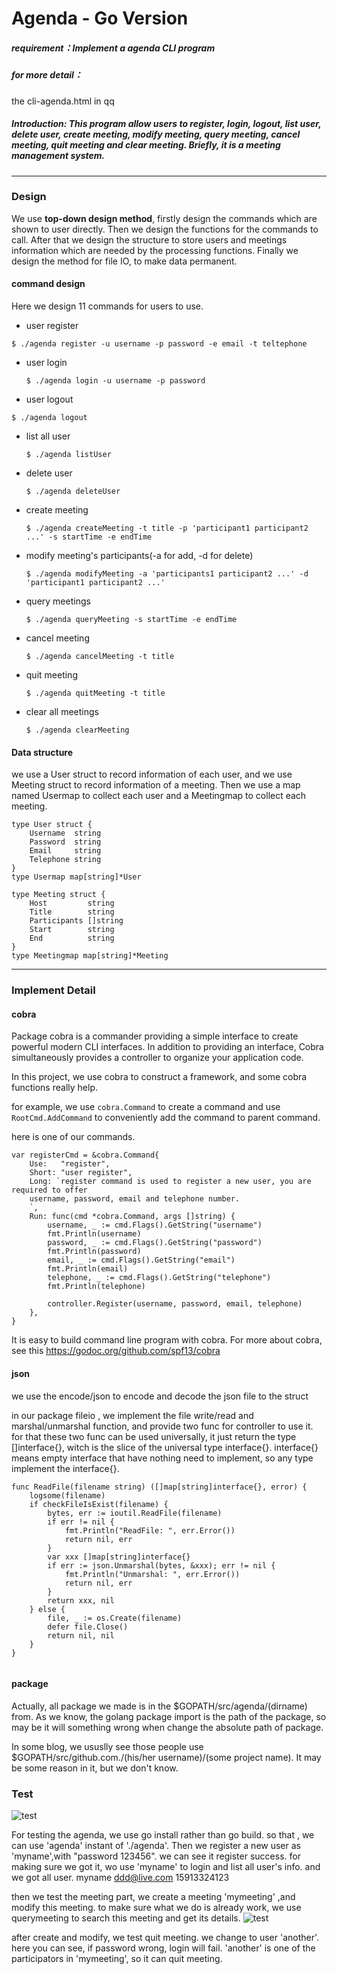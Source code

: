 # Agenda - Go Version

##### requirement：Implement a agenda CLI program
##### for more detail：
the cli-agenda.html in qq

##### Introduction: This program allow users to register, login, logout, list user, delete user, create meeting, modify meeting, query meeting, cancel meeting, quit meeting and clear meeting. Briefly, it is a meeting management system.
---
### Design
We use **top-down design method**, firstly design the commands which are shown to user directly. Then we design the functions for the commands to call. After that we design the structure to store users and meetings information which are needed by the processing functions. Finally we design the method for file IO, to make data permanent.

#### command design
Here we design 11 commands for users to use.

- user register

 `$ ./agenda register -u username -p password -e email -t teltephone`
- user login

  `$ ./agenda login -u username -p password`
- user logout

 `$ ./agenda logout`
- list all user

  `$ ./agenda listUser`
- delete user

  `$ ./agenda deleteUser`
- create meeting

  `$ ./agenda createMeeting -t title -p 'participant1 participant2 ...' -s startTime -e endTime`
- modify meeting's participants(-a for add, -d for delete)

  `$ ./agenda modifyMeeting -a 'participants1 participant2 ...' -d 'participant1 participant2 ...'`
- query meetings

  `$ ./agenda queryMeeting -s startTime -e endTime`
- cancel meeting

  `$ ./agenda cancelMeeting -t title`
- quit meeting

  `$ ./agenda quitMeeting -t title`
- clear all meetings

  `$ ./agenda clearMeeting`


#### Data structure
we use a User struct to record information of each user, and we use Meeting struct to record information of a meeting. Then we use a map named Usermap to collect each user and a Meetingmap to collect each meeting.
```
type User struct {
	Username  string
	Password  string
	Email     string
	Telephone string
}
type Usermap map[string]*User
```
```
type Meeting struct {
	Host         string
	Title        string
	Participants []string
	Start        string
	End          string
}
type Meetingmap map[string]*Meeting
```
---
### Implement Detail
#### cobra
Package cobra is a commander providing a simple interface to create powerful modern CLI interfaces. In addition to providing an interface, Cobra simultaneously provides a controller to organize your application code.

In this project, we use cobra to construct a framework, and some cobra functions really help.

for example, we use `cobra.Command` to create a command and use `RootCmd.AddCommand` to conveniently add the command to parent command.

here is one of our commands.

```
var registerCmd = &cobra.Command{
	Use:   "register",
	Short: "user register",
	Long: `register command is used to register a new user, you are required to offer
	username, password, email and telephone number.
	`,
	Run: func(cmd *cobra.Command, args []string) {
		username, _ := cmd.Flags().GetString("username")
		fmt.Println(username)
		password, _ := cmd.Flags().GetString("password")
		fmt.Println(password)
		email, _ := cmd.Flags().GetString("email")
		fmt.Println(email)
		telephone, _ := cmd.Flags().GetString("telephone")
		fmt.Println(telephone)

		controller.Register(username, password, email, telephone)
	},
}
```
It is easy to build command line program with cobra.
For more about cobra, see this https://godoc.org/github.com/spf13/cobra

#### json

we use the encode/json to encode and decode the json file to the struct

in our package fileio , we implement the file write/read and marshal/unmarshal function, and provide two func for controller to use it. for that these two func can be used universally, it just return the type []interface{}, witch is the slice of the universal type interface{}. interface{} means empty interface that have nothing need to implement, so any type implement the interface{}.

``` lang=golang
func ReadFile(filename string) ([]map[string]interface{}, error) {
    logsome(filename)
    if checkFileIsExist(filename) {
        bytes, err := ioutil.ReadFile(filename)
        if err != nil {
            fmt.Println("ReadFile: ", err.Error())
            return nil, err
        }
        var xxx []map[string]interface{}
        if err := json.Unmarshal(bytes, &xxx); err != nil {
            fmt.Println("Unmarshal: ", err.Error())
            return nil, err
        }
        return xxx, nil
    } else {
        file, _ := os.Create(filename)
        defer file.Close()
        return nil, nil
    }
}


```

#### package
Actually, all package we made is in the $GOPATH/src/agenda/(dirname) from. As we know, the golang package import is the path of the package, so may be it will something wrong when change the absolute path of package.

In some blog, we ususlly see those people use $GOPATH/src/github.com./(his/her username)/(some project name). It may be some reason in it, but we don't know.


### Test

![test](http://img.blog.csdn.net/20171101165913097?watermark/2/text/aHR0cDovL2Jsb2cuY3Nkbi5uZXQvZDRzbmFw/font/5a6L5L2T/fontsize/400/fill/I0JBQkFCMA==/dissolve/70/gravity/SouthEast)

For testing the agenda, we use go install rather than go build. so that , we can use 'agenda' instant of './agenda'.
Then we register a new user as 'myname',with "password 123456". we can see it register success. for making sure we got it, wo use 'myname' to login and list all user's info. and we got all user. 
myname   ddd@live.com   15913324123

then we test the meeting part, we create a meeting 'mymeeting' ,and modify this meeting.
to make sure what we do is already work, we use querymeeting to search this meeting and get its details.
![test](http://img.blog.csdn.net/20171101170855653?watermark/2/text/aHR0cDovL2Jsb2cuY3Nkbi5uZXQvZDRzbmFw/font/5a6L5L2T/fontsize/400/fill/I0JBQkFCMA==/dissolve/70/gravity/SouthEast)

after create and modify, we test quit meeting. we change to user 'another'. here you can see, if password wrong, login will fail.
'another' is one of the participators in 'mymeeting', so it can quit meeting.
